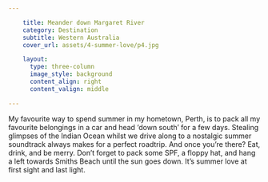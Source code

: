 ```yaml
---

    title: Meander down Margaret River
    category: Destination
    subtitle: Western Australia
    cover_url: assets/4-summer-love/p4.jpg

    layout:
      type: three-column
      image_style: background
      content_align: right
      content_valign: middle

---
```


My favourite way to spend summer in my hometown, Perth, is to pack all my favourite belongings in a car and head ‘down south’ for a few days. Stealing glimpses of the Indian Ocean whilst we drive along to a nostalgic summer soundtrack always makes for a perfect roadtrip. And once you’re there? Eat, drink, and be merry. Don’t forget to pack some SPF, a floppy hat, and hang a left towards Smiths Beach until the sun goes down. It’s summer love at first sight and last light.
